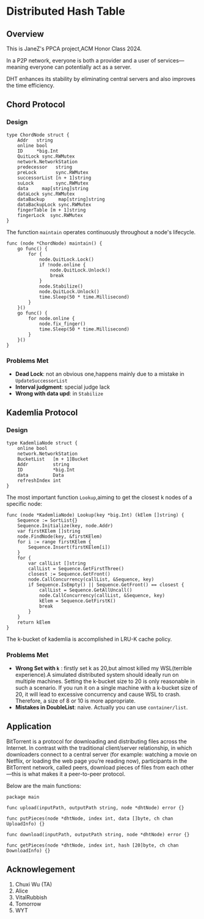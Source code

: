 # Distributed Hash Table

## Overview
This is JaneZ's PPCA project,ACM Honor Class 2024.

In a P2P network, everyone is both a provider and a user of services—meaning everyone can potentially act as a server.

DHT enhances its stability by eliminating central servers and also improves the time efficiency.

## Chord Protocol
### Design
```
type ChordNode struct {
	Addr   string
	online bool
	ID     *big.Int
	QuitLock sync.RWMutex
	network.NetworkStation
	predecessor   string
	preLock       sync.RWMutex
	successorList [n + 1]string
	suLock        sync.RWMutex
	data     map[string]string
	dataLock sync.RWMutex
	dataBackup     map[string]string
	dataBackupLock sync.RWMutex
	fingerTable [m + 1]string
	fingerLock  sync.RWMutex
}
```
The function `maintain` operates continuously throughout a node's lifecycle.
```
func (node *ChordNode) maintain() {
	go func() {
		for {
			node.QuitLock.Lock()
			if !node.online {
				node.QuitLock.Unlock()
				break
			}
			node.Stabilize()
			node.QuitLock.Unlock()
			time.Sleep(50 * time.Millisecond)
		}
	}()
	go func() {
		for node.online {
			node.fix_finger()
			time.Sleep(50 * time.Millisecond)
		}
	}()
}
```

### Problems Met
- **Dead Lock**: not an obvious one,happens mainly due to a mistake in `UpdateSuccessorList`
- **Interval judgment**: special judge lack
- **Wrong with data upd**: in `Stabilize`

## Kademlia Protocol
### Design
```
type KademliaNode struct {
	online bool
	network.NetworkStation
	BucketList   [m + 1]Bucket
	Addr         string
	ID           *big.Int
	data         Data
	refreshIndex int
}
```
The most important function `Lookup`,aiming to get the closest k nodes of a specific node:
```
func (node *KademliaNode) Lookup(key *big.Int) (kElem []string) {
	Sequence := SortList{}
	Sequence.Initialize(key, node.Addr)
	var firstKElem []string
	node.FindNode(key, &firstKElem)
	for i := range firstKElem {
		Sequence.Insert(firstKElem[i])
	}
	for {
		var callList []string
		callList = Sequence.GetFirstThree()
		closest := Sequence.GetFront()
		node.CallConcurrency(callList, &Sequence, key)
		if Sequence.IsEmpty() || Sequence.GetFront() == closest {
			callList = Sequence.GetAllUncall()
			node.CallConcurrency(callList, &Sequence, key)
			kElem = Sequence.GetFirstK()
			break
		}
	}
	return kElem
}
```
The k-bucket of kademlia is accomplished in LRU-K cache policy.

### Problems Met
- **Wrong Set with `k`** : firstly set k as 20,but almost killed my WSL(terrible experience).A simulated distributed system should ideally run on multiple machines. Setting the k-bucket size to 20 is only reasonable in such a scenario. If you run it on a single machine with a k-bucket size of 20, it will lead to excessive concurrency and cause WSL to crash. Therefore, a size of 8 or 10 is more appropriate.
- **Mistakes in DoubleList**: naive. Actually you can use `container/list`.

## Application
BitTorrent is a protocol for downloading and distributing files across the Internet. In contrast with the traditional client/server relationship, in which downloaders connect to a central server (for example: watching a movie on Netflix, or loading the web page you’re reading now), participants in the BitTorrent network, called peers, download pieces of files from each other—this is what makes it a peer-to-peer protocol.

Below are the main functions:
```
package main

func upload(inputPath, outputPath string, node *dhtNode) error {}

func putPieces(node *dhtNode, index int, data []byte, ch chan UploadInfo) {}

func download(inputPath, outputPath string, node *dhtNode) error {}

func getPieces(node *dhtNode, index int, hash [20]byte, ch chan DownloadInfo) {}
```

## Acknowlegement
1. Chuxi Wu (TA)
2. Alice
3. VitalRubbish
4. Tomorrow
5. WYT